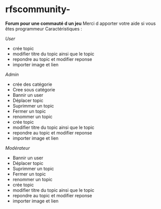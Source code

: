 # rfscommunity-
**Forum pour une commauté d un jeu**
Merci d apporter votre aide si vous êtes programmeur
Caractéristiques :

*User*
* crée topic 
* modifier titre du topic ainsi que le topic
* repondre au topic et modifier reponse
* importer image et lien

*Admin*
* crée des catégorie 
* Cree sous catégorie 
* Bannir un user
* Déplacer topic
* Suprimmer un topic
* Fermer un topic
* renommer un topic
* crée topic 
* modifier titre du topic ainsi que le topic
* repondre au topic et modifier reponse
* importer image et lien

*Modérateur*
* Bannir un user
* Déplacer topic
* Suprimmer un topic
* Fermer un topic
* renommer un topic
* crée topic 
* modifier titre du topic ainsi que le topic
* repondre au topic et modifier reponse
* importer image et lien



